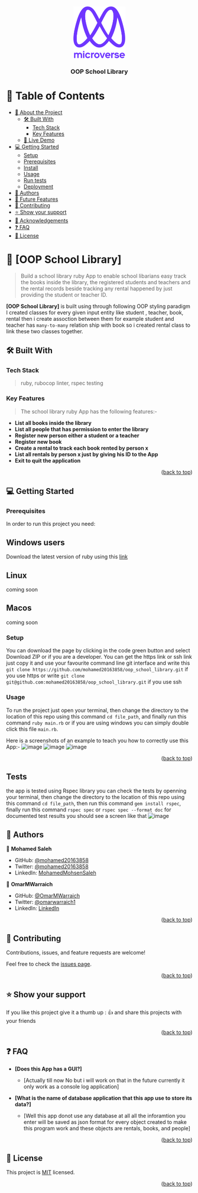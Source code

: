 <a name="readme-top"></a>

<div align="center">

  <img src="murple_logo.png" alt="logo" width="140"  height="auto" />
  <br/>

  <h3><b>OOP School Library</b></h3>

</div>

<!-- TABLE OF CONTENTS -->

# 📗 Table of Contents

- [📖 About the Project](#about-project)
  - [🛠 Built With](#built-with)
    - [Tech Stack](#tech-stack)
    - [Key Features](#key-features)
  - [🚀 Live Demo](#live-demo)
- [💻 Getting Started](#getting-started)
  - [Setup](#setup)
  - [Prerequisites](#prerequisites)
  - [Install](#install)
  - [Usage](#usage)
  - [Run tests](#run-tests)
  - [Deployment](#triangular_flag_on_post-deployment)
- [👥 Authors](#authors)
- [🔭 Future Features](#future-features)
- [🤝 Contributing](#contributing)
- [⭐️ Show your support](#support)
- [🙏 Acknowledgements](#acknowledgements)
- [❓ FAQ](#faq)
- [📝 License](#license)

<!-- PROJECT DESCRIPTION -->

# 📖 [OOP School Library] <a name="about-project"></a>

> Build a school library ruby App to enable school libarians easy track the books inside the library, the registered students and teachers and the rental records beside tracking any rental happened by just providing the student or teacher ID.

 


**[OOP School Library]** is built using through following OOP styling paradigm I created classes for every given input entity like student , teacher, book, rental then i create assoction between them for example student and teacher has `many-to-many` relation ship with book so i created rental class to link these two classes together.

## 🛠 Built With <a name="built-with"></a>

### Tech Stack <a name="tech-stack"></a>

> ruby, rubocop linter, rspec testing

<!-- Features -->

### Key Features <a name="key-features"></a>

> The school library ruby App  has the following features:-

- **List all books inside the library**
- **List all people that has permission to enter the library**
- **Register new person either a student or a teacher**
- **Register new book**
- **Create a rental to track each book rented by person x**
- **List all rentals by person x just by giving his ID to the App**
- **Exit to quit the application**
 
<p align="right">(<a href="#readme-top">back to top</a>)</p>

<!-- GETTING STARTED -->

## 💻 Getting Started <a name="getting-started"></a>

### Prerequisites

In order to run this project you need:
## Windows users
Download the latest version of ruby using this [link](https://rubyinstaller.org/downloads/)
## Linux
coming soon
## Macos
coming soon

### Setup
You can download the page by clicking in the code green button and select Download ZIP or if you are a developer. You can get the https link or ssh link just copy it and use your favourite command line git interface and write this `git clone https://github.com/mohamed20163858/oop_school_library.git` if you use https or write `git clone git@github.com:mohamed20163858/oop_school_library.git` if you use ssh

### Usage

To run the project just open your terminal, then change the directory to the location of this repo using this command `cd file_path`, and finally run this command `ruby main.rb` or if you are using windows you can simply double click this file `main.rb`.

Here is a screenshots of an example to teach you how to correctly use this App:-
![image](https://user-images.githubusercontent.com/22921170/204107264-fefacb46-6a97-411f-87aa-a9de69c13d71.png)
![image](https://user-images.githubusercontent.com/22921170/204107279-bce2ba7c-0767-4e3e-a0c6-098b0efa43f4.png)
![image](https://user-images.githubusercontent.com/22921170/204107309-43526aad-a545-49a5-9302-4259bb61ed89.png)


<p align="right">(<a href="#readme-top">back to top</a>)</p>

## Tests 
the app is tested using Rspec library you can check the tests by openning your terminal, then change the directory to the location of this repo using this command `cd file_path`, then run this command `gem install rspec`, finally run this command `rspec spec` or `rspec spec --format doc` for documented test results you should see a screen like that 
![image](https://user-images.githubusercontent.com/22921170/205204379-de95a414-ed5f-4f4b-80a9-c3b2063c1eac.png)

<!-- AUTHORS -->

## 👥 Authors <a name="authors"></a>

👤 **Mohamed Saleh**

- GitHub: [@mohamed20163858](https://github.com/mohamed20163858)
- Twitter: [@mohamed20163858](https://twitter.com/mohamed20163858)
- LinkedIn: [MohamedMohsenSaleh](https://www.linkedin.com/in/mohamedmohsensaleh/)

👤 **OmarMWarraich**

- GitHub: [@OmarMWarraich](https://github.com/OmarMWarraich)
- Twitter: [@omarwarraich1](https://twitter.com/omarwarraich1)
- LinkedIn: [LinkedIn](https://www.linkedin.com/in/o-va/)



<p align="right">(<a href="#readme-top">back to top</a>)</p>

<!-- CONTRIBUTING -->

## 🤝 Contributing <a name="contributing"></a>

Contributions, issues, and feature requests are welcome!

Feel free to check the [issues page](../../issues/).

<p align="right">(<a href="#readme-top">back to top</a>)</p>

<!-- SUPPORT -->

## ⭐️ Show your support <a name="support"></a>

If you like this project give it a thumb up :	👍 and share this projects with your friends 

<p align="right">(<a href="#readme-top">back to top</a>)</p>

<!-- FAQ (optional) -->

## ❓ FAQ <a name="faq"></a>

- **[Does this App has a GUI?]**

  - [Actually till now No but i will work on that in the future currently it only work as a console log application]

- **[What is the name of database application that this app use to store its data?]**

  - [Well this app donot use any database at all all the inforamtion you enter will be saved as json format for every object created to make this program work and these objects are rentals, books, and people]

<p align="right">(<a href="#readme-top">back to top</a>)</p>

<!-- LICENSE -->

## 📝 License <a name="license"></a>

This project is [MIT](./MIT.md) licensed.
<p align="right">(<a href="#readme-top">back to top</a>)</p>
